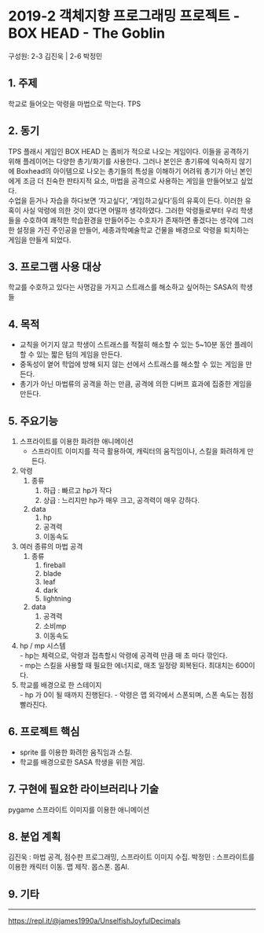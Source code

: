 # 2019-2 객체지향 프로그래밍 프로젝트 - **BOX HEAD - The Goblin**
구성원: 2-3 김진욱 | 2-6 박정민

## 1. 주제
학교로 들어오는 악령을 마법으로 막는다.
TPS

## 2. 동기
TPS 플래시 게임인 BOX HEAD 는 좀비가 적으로 나오는 게임이다. 이들을 공격하기 위해 플레이어는 다양한 총기/화기를 사용한다. 그러나 본인은 총기류에 익숙하지 않기에 Boxhead의 아이템으로 나오는 총기들의 특성을 이해하기 어려워 총기가 아닌 본인에게 조금 더 친숙한 판타지적 요소, 마법을 공격으로 사용하는 게임을 만들어보고 싶었다.  
수업을 듣거나 자습을 하다보면 ‘자고싶다’, ‘게임하고싶다’등의 유혹이 든다. 이러한 유혹이 사실 악령에 의한 것이 였다면 어떨까 생각하였다. 그러한 악령들로부터 우리 학생들을 수호하여 쾌적한 학습환경을 만들어주는 수호자가 존재하면 좋겠다는 생각에 그러한 설정을 가진 주인공을 만들어, 세종과학예술학교 건물을 배경으로 악령을 퇴치하는 게임을 만들게 되었다.

## 3. 프로그램 사용 대상
학교를 수호하고 있다는 사명감을 가지고 스트래스를 해소하고 싶어하는 SASA의 학생들

## 4. 목적
- 교칙을 어기지 않고 학생이 스트래스를 적절히 해소할 수 있는 5~10분 동안 플레이 할 수 있는 짧은 텀의 게임을 만든다.
- 중독성이 옅어 학업에 방해 되지 않는 선에서 스트래스를 해소할 수 있는 게임을 만든다.
- 총기가 아닌 마법류의 공격을 하는 만큼, 공격에 의한 디버프 효과에 집중한 게임을 만든다.

## 5. 주요기능
1. 스프라이트를 이용한 화려한 애니메이션
	- 스프라이트 이미지를 적극 활용하여, 캐릭터의 움직임이나, 스킬을 화려하게 만든다.
1. 악령  
	1. 종류  
		1. 하급 : 빠르고 hp가 작다
		1. 상급 : 느리지만 hp가 매우 크고, 공격력이 매우 강하다.
	1. data
		1. hp
		1. 공격력
		1. 이동속도
1. 여러 종류의 마법 공격
  	1. 종류
		1. fireball
		1. blade
		1. leaf
		1. dark
		1. lightning
  	1. data
		1. 공격력
		1. 소비mp
		1. 이동속도
1. hp / mp 시스템  
    	- hp는 체력으로, 악령과 접촉할시 악령에 공격력 만큼 매 초 마다 깎인다.  
    	- mp는 스킬을 사용할 때 필요한 에너지로, 매초 일정량 회복된다. 최대치는 600이다.
2. 학교를 배경으로 한 스테이지  
    	- hp 가 0이 될 때까지 진행된다.
    	- 악령은 맵 외각에서 스폰되며, 스폰 속도는 점점 빨라진다.

## 6. 프로젝트 핵심
- sprite 를 이용한 화려한 움직임과 스킬.
- 학교를 배경으로한 SASA 학생을 위한 게임.

## 7. 구현에 필요한 라이브러리나 기술
pygame
스프라이트 이미지를 이용한 애니메이션

## 8. **분업 계획**
김진욱 : 마법 공격, 점수판 프로그래밍, 스프라이트 이미지 수집.
박정민 : 스프라이트를 이용한 캐릭터 이동. 맵 제작. 몹스폰. 몹AI.

## 9. 기타

<hr>



https://repl.it/@james1990a/UnselfishJoyfulDecimals
